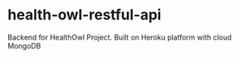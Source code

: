 # health-owl-restful-api
Backend for HealthOwl Project.
Built on Heroku platform with cloud MongoDB
